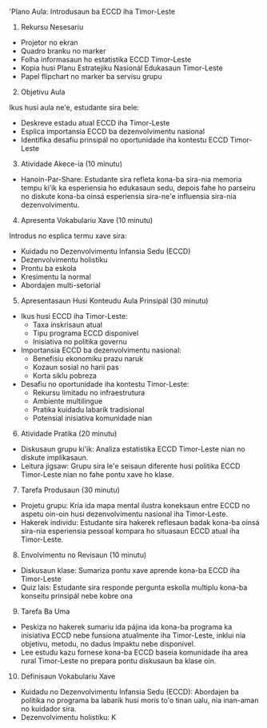 'Plano Aula: Introdusaun ba ECCD iha Timor-Leste

1. Rekursu Nesesariu

- Projetor no ekran
- Quadro branku no marker
- Folha informasaun ho estatistika ECCD Timor-Leste
- Kopia husi Planu Estratejiku Nasionál Edukasaun Timor-Leste
- Papel flipchart no marker ba servisu grupu

2. Objetivu Aula

Ikus husi aula ne'e, estudante sira bele:
- Deskreve estadu atual ECCD iha Timor-Leste
- Esplica importansia ECCD ba dezenvolvimentu nasional
- Identifika desafiu prinsipál no oportunidade iha kontestu ECCD Timor-Leste

3. Atividade Akece-ia (10 minutu)

- Hanoin-Par-Share: Estudante sira refleta kona-ba sira-nia memoria tempu ki’ik ka esperiensia ho edukasaun sedu, depois fahe ho parseiru no diskute kona-ba oinsá esperiensia sira-ne'e influensia sira-nia dezenvolvimentu.

4. Apresenta Vokabulariu Xave (10 minutu)

Introdus no esplica termu xave sira:
- Kuidadu no Dezenvolvimentu Infansia Sedu (ECCD)
- Dezenvolvimentu holistiku
- Prontu ba eskola
- Kresimentu la normal
- Abordajen multi-setorial

5. Apresentasaun Husi Konteudu Aula Prinsipál (30 minutu)

- Ikus husi ECCD iha Timor-Leste:
  - Taxa inskrisaun atual
  - Tipu programa ECCD disponivel
  - Inisiativa no politika governu
- Importansia ECCD ba dezenvolvimentu nasional:
  - Benefisiu ekonomiku prazu naruk
  - Kozaun sosial no harii pas
  - Korta siklu pobreza
- Desafiu no oportunidade iha kontestu Timor-Leste:
  - Rekursu limitadu no infraestrutura
  - Ambiente multilingue
  - Pratika kuidadu labarik tradisional
  - Potensial inisiativa komunidade nian

6. Atividade Pratika (20 minutu)

- Diskusaun grupu ki'ik: Analiza estatistika ECCD Timor-Leste nian no diskute implikasaun.
- Leitura jigsaw: Grupu sira le'e seisaun diferente husi politika ECCD Timor-Leste nian no fahe pontu xave ho klase.

7. Tarefa Produsaun (30 minutu)

- Projetu grupu: Kria ida mapa mental ilustra koneksaun entre ECCD no aspetu oin-oin husi dezenvolvimentu nasional iha Timor-Leste.
- Hakerek individu: Estudante sira hakerek reflesaun badak kona-ba oinsá sira-nia esperiensia pessoal kompara ho situasaun ECCD atual iha Timor-Leste.

8. Envolvimentu no Revisaun (10 minutu)

- Diskusaun klase: Sumariza pontu xave aprende kona-ba ECCD iha Timor-Leste
- Quiz lais: Estudante sira responde pergunta eskolla multiplu kona-ba konseitu prinsipál nebe kobre ona

9. Tarefa Ba Uma

- Peskiza no hakerek sumariu ida pájina ida kona-ba programa ka inisiativa ECCD nebe funsiona atualmente iha Timor-Leste, inklui nia objetivu, metodu, no dadus impaktu nebe disponivel.
- Lee estudu kazu fornese kona-ba ECCD baseia komunidade iha area rural Timor-Leste no prepara pontu diskusaun ba klase oin.

10. Definisaun Vokabulariu Xave

- Kuidadu no Dezenvolvimentu Infansia Sedu (ECCD): Abordajen ba politika no programa ba labarik husi moris to'o tinan ualu, nia inan-aman no kuidador sira.
- Dezenvolvimentu holistiku: K